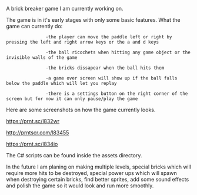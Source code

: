 A brick breaker game I am currently working on.

The game is in it's early stages with only some basic features.
What the game can currently do:
                    
                   -the player can move the paddle left or right by pressing the left and right arrow keys or the a and d keys
                   
                   -the ball ricochets when hitting any game object or the invisible walls of the game
                   
                   -the bricks dissapear when the ball hits them
                   
                   -a game over screen will show up if the ball falls below the paddle which will let you replay
                   
                   -there is a settings button on the right corner of the screen but for now it can only pause/play the game
                    

Here are some screenshots on how the game currently looks.

https://prnt.sc/l832wr

http://prntscr.com/l83455

https://prnt.sc/l834io

The C# scripts can be found inside the assets directory.

In the future I am planing on making multiple levels, special bricks which will require more hits to be destroyed, special power ups which will spawn when destroying certain bricks, find better sprites, add some sound effects and polish the game so it would look and run more smoothly.
